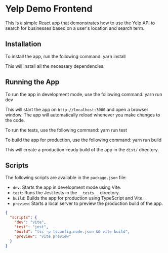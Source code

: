 # Yelp Demo Frontend

This is a simple React app that demonstrates how to use the Yelp API to search for businesses based on a user's location and search term.

## Installation

To install the app, run the following command: yarn install

This will install all the necessary dependencies.

## Running the App

To run the app in development mode, use the following command: yarn run dev

This will start the app on `http://localhost:3000` and open a browser window. The app will automatically reload whenever you make changes to the code.

To run the tests, use the following command: yarn run test

To build the app for production, use the following command: yarn run build

This will create a production-ready build of the app in the `dist/` directory.

## Scripts

The following scripts are available in the `package.json` file:

- `dev`: Starts the app in development mode using Vite.
- `test`: Runs the Jest tests in the `__tests__` directory.
- `build`: Builds the app for production using TypeScript and Vite.
- `preview`: Starts a local server to preview the production build of the app.

```json
{
  "scripts": {
    "dev": "vite",
    "test": "jest",
    "build": "tsc -p tsconfig.node.json && vite build",
    "preview": "vite preview"
  }
}
```
